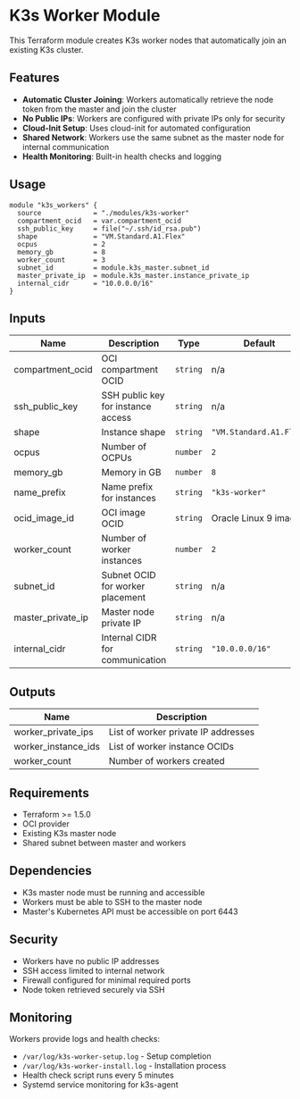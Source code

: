 # K3s Worker Module

This Terraform module creates K3s worker nodes that automatically join an existing K3s cluster.

## Features

- **Automatic Cluster Joining**: Workers automatically retrieve the node token from the master and join the cluster
- **No Public IPs**: Workers are configured with private IPs only for security
- **Cloud-Init Setup**: Uses cloud-init for automated configuration
- **Shared Network**: Workers use the same subnet as the master node for internal communication
- **Health Monitoring**: Built-in health checks and logging

## Usage

```hcl
module "k3s_workers" {
  source             = "./modules/k3s-worker"
  compartment_ocid   = var.compartment_ocid
  ssh_public_key     = file("~/.ssh/id_rsa.pub")
  shape              = "VM.Standard.A1.Flex"
  ocpus              = 2
  memory_gb          = 8
  worker_count       = 3
  subnet_id          = module.k3s_master.subnet_id
  master_private_ip  = module.k3s_master.instance_private_ip
  internal_cidr      = "10.0.0.0/16"
}
```

## Inputs

| Name | Description | Type | Default | Required |
|------|-------------|------|---------|:--------:|
| compartment_ocid | OCI compartment OCID | `string` | n/a | yes |
| ssh_public_key | SSH public key for instance access | `string` | n/a | yes |
| shape | Instance shape | `string` | `"VM.Standard.A1.Flex"` | no |
| ocpus | Number of OCPUs | `number` | `2` | no |
| memory_gb | Memory in GB | `number` | `8` | no |
| name_prefix | Name prefix for instances | `string` | `"k3s-worker"` | no |
| ocid_image_id | OCI image OCID | `string` | Oracle Linux 9 image | no |
| worker_count | Number of worker instances | `number` | `2` | no |
| subnet_id | Subnet OCID for worker placement | `string` | n/a | yes |
| master_private_ip | Master node private IP | `string` | n/a | yes |
| internal_cidr | Internal CIDR for communication | `string` | `"10.0.0.0/16"` | no |

## Outputs

| Name | Description |
|------|-------------|
| worker_private_ips | List of worker private IP addresses |
| worker_instance_ids | List of worker instance OCIDs |
| worker_count | Number of workers created |

## Requirements

- Terraform >= 1.5.0
- OCI provider
- Existing K3s master node
- Shared subnet between master and workers

## Dependencies

- K3s master node must be running and accessible
- Workers must be able to SSH to the master node
- Master's Kubernetes API must be accessible on port 6443

## Security

- Workers have no public IP addresses
- SSH access limited to internal network
- Firewall configured for minimal required ports
- Node token retrieved securely via SSH

## Monitoring

Workers provide logs and health checks:
- `/var/log/k3s-worker-setup.log` - Setup completion
- `/var/log/k3s-worker-install.log` - Installation process
- Health check script runs every 5 minutes
- Systemd service monitoring for k3s-agent
